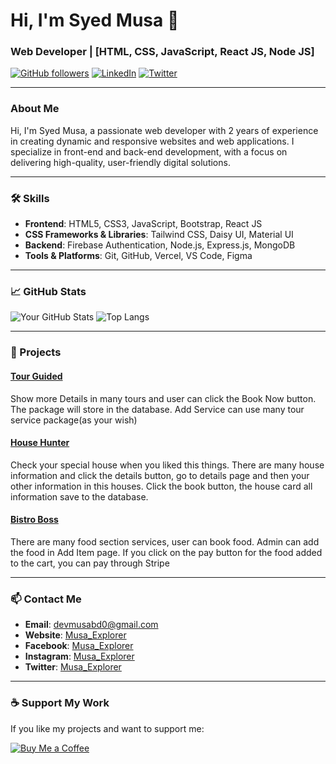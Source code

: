 # Hi, I'm Syed Musa 👋

### Web Developer | [HTML, CSS, JavaScript, React JS, Node JS]

[![GitHub followers](https://img.shields.io/github/followers/your-username?label=Follow&style=social)](https://github.com/your-username) [![LinkedIn](https://img.shields.io/badge/-LinkedIn-blue?style=flat&logo=Linkedin&logoColor=white)](https://www.linkedin.com/in/your-linkedin-profile/) [![Twitter](https://img.shields.io/twitter/follow/your-twitter-handle?label=Follow&style=social)](https://twitter.com/your-twitter-handle)

---

### About Me

Hi, I'm Syed Musa, a passionate web developer with 2 years of experience in creating dynamic and responsive websites and web applications. I specialize in front-end and back-end development, with a focus on delivering high-quality, user-friendly digital solutions.

---

### 🛠 Skills

- **Frontend**: HTML5, CSS3, JavaScript, Bootstrap, React JS
- **CSS Frameworks & Libraries**: Tailwind CSS, Daisy UI, Material UI
- **Backend**: Firebase Authentication, Node.js, Express.js, MongoDB
- **Tools & Platforms**: Git, GitHub, Vercel, VS Code, Figma

---

### 📈 GitHub Stats

![Your GitHub Stats](https://github-readme-stats.vercel.app/api?username=your-username&show_icons=true&theme=radical)
![Top Langs](https://github-readme-stats.vercel.app/api/top-langs/?username=your-username&layout=compact&theme=radical)

---

### 🌟 Projects

#### [Tour Guided](https://tourguide-d8131.web.app)
Show more Details in many tours and user can click the Book Now button. The package will store in the database. Add Service can use many tour service package(as your wish) 


#### [House Hunter](https://househunter-571ca.web.app)
Check your special house when you liked this things. There are many house information and click the details button, go to details page and then your other information in this houses. Click the book button, the house card all information save to the database.


#### [Bistro Boss](https://bistro-boss-restaurant-3e373.web.app)
There are many food section services, user can book food. Admin can add the food in Add Item page. If you click on the pay button for the food added to the cart, you can pay through Stripe

---


### 📫 Contact Me

- **Email**: [devmusabd0@gmail.com](devmusabd0@gmail.com)
- **Website**: [Musa_Explorer](https://my-portfolio-29d8d.web.app)
- **Facebook**: [Musa_Explorer](https://www.facebook.com/profile.php?id=61556178039200)
- **Instagram**: [Musa_Explorer](https://www.instagram.com/musa_explorer)
- **Twitter**: [Musa_Explorer](https://x.com/musa_explorer)

---


### ☕ Support My Work

If you like my projects and want to support me:

[![Buy Me a Coffee](https://img.shields.io/badge/-Buy%20Me%20a%20Coffee-FFDD00?style=flat&logo=buy-me-a-coffee&logoColor=black)](https://www.buymeacoffee.com/your-username)
